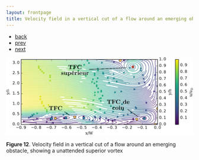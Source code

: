 ```yaml
---
layout: frontpage
title: Velocity field in a vertical cut of a flow around an emerging obstacle, showing a unattended superior vortex
---
```


<div class="navbar">
  <div class="navbar-inner">
      <ul class="nav">
        <li><a href="../../index.html">back</a></li>
          <li><a href="iplotCorr.html">prev</a></li>
          <li><a href="samplemixups_fig7.html">next</a></li>
      </ul>
  </div>
</div>


![Superior HSV](../../assets/pics/vortex_superieur.png)

**Figure 12**.
Velocity field in a vertical cut of a flow around an emerging obstacle, showing a unattended superior vortex
